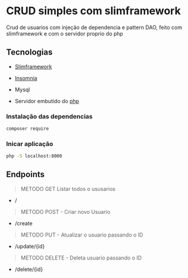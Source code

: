 # CRUD simples com slimframework

Crud de usuarios com injeção de dependencia e pattern DAO, feito com slimframework e com o servidor proprio do php 

## Tecnologias
- [Slimframework](https://www.slimframework.com/) 
- [Insomnia](https://insomnia.rest/download)
- Mysql

- Servidor embutido do [php](https://www.php.net/manual/pt_BR/features.commandline.webserver.php) 

### Instalação das dependencias

```bash
composer require
```
### Inicar aplicação


```bash
php -S localhost:8000
```
## Endpoints
> METODO GET Listar todos o ususarios
- /
>METODO POST - Criar novo Usuario
- /create
>METODO PUT - Atualizar o usuario passando o ID
- /update/{id}
>METODO DELETE - Deleta usuario passando o ID
- /delete/{id}
